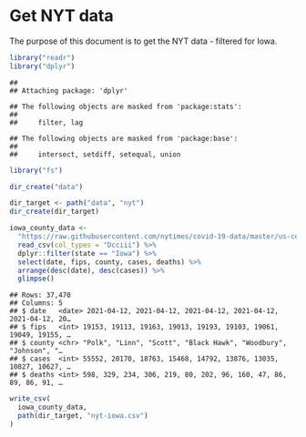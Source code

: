 Get NYT data
================

The purpose of this document is to get the NYT data - filtered for Iowa.

``` r
library("readr")
library("dplyr")
```

    ## 
    ## Attaching package: 'dplyr'

    ## The following objects are masked from 'package:stats':
    ## 
    ##     filter, lag

    ## The following objects are masked from 'package:base':
    ## 
    ##     intersect, setdiff, setequal, union

``` r
library("fs")
```

``` r
dir_create("data")

dir_target <- path("data", "nyt")
dir_create(dir_target)
```

``` r
iowa_county_data <- 
  "https://raw.githubusercontent.com/nytimes/covid-19-data/master/us-counties.csv" %>%
  read_csv(col_types = "Dcciii") %>%
  dplyr::filter(state == "Iowa") %>%
  select(date, fips, county, cases, deaths) %>%
  arrange(desc(date), desc(cases)) %>%
  glimpse()
```

    ## Rows: 37,470
    ## Columns: 5
    ## $ date   <date> 2021-04-12, 2021-04-12, 2021-04-12, 2021-04-12, 2021-04-12, 20…
    ## $ fips   <int> 19153, 19113, 19163, 19013, 19193, 19103, 19061, 19049, 19155, …
    ## $ county <chr> "Polk", "Linn", "Scott", "Black Hawk", "Woodbury", "Johnson", "…
    ## $ cases  <int> 55552, 20170, 18763, 15468, 14792, 13876, 13035, 10827, 10627, …
    ## $ deaths <int> 598, 329, 234, 306, 219, 80, 202, 96, 160, 47, 86, 89, 86, 91, …

``` r
write_csv(
  iowa_county_data,
  path(dir_target, "nyt-iowa.csv")
)
```
